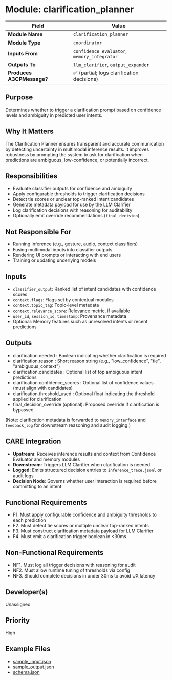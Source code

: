 # Module: clarification_planner

| Field             | Value                     |
|------------------|---------------------------|
| **Module Name**  | `clarification_planner`   |
| **Module Type**  | `coordinator`             |
| **Inputs From**  | `confidence_evaluator`, `memory_integrator` |
| **Outputs To**   | `llm_clarifier`, `output_expander` |
| **Produces A3CPMessage?** | ✅ (partial; logs clarification decisions) |

## Purpose
Determines whether to trigger a clarification prompt based on confidence levels and ambiguity in predicted user intents.

## Why It Matters
The Clarification Planner ensures transparent and accurate communication by detecting uncertainty in multimodal inference results. It improves robustness by prompting the system to ask for clarification when predictions are ambiguous, low-confidence, or potentially incorrect.

## Responsibilities
- Evaluate classifier outputs for confidence and ambiguity
- Apply configurable thresholds to trigger clarification decisions
- Detect tie scores or unclear top-ranked intent candidates
- Generate metadata payload for use by the LLM Clarifier
- Log clarification decisions with reasoning for auditability
- Optionally emit override recommendations (`final_decision`)

## Not Responsible For
- Running inference (e.g., gesture, audio, context classifiers)
- Fusing multimodal inputs into classifier outputs
- Rendering UI prompts or interacting with end users
- Training or updating underlying models

## Inputs
- `classifier_output`: Ranked list of intent candidates with confidence scores
- `context.flags`: Flags set by contextual modules
- `context.topic_tag`: Topic-level metadata
- `context.relevance_score`: Relevance metric, if available
- `user_id`, `session_id`, `timestamp`: Provenance metadata
- Optional: Memory features such as unresolved intents or recent predictions



## Outputs

- clarification.needed              : Boolean indicating whether clarification is required
- clarification.reason              : Short reason string (e.g., "low_confidence", "tie", "ambiguous_context")
- clarification.candidates          : Optional list of top ambiguous intent predictions
- clarification.confidence_scores   : Optional list of confidence values (must align with candidates)
- clarification.threshold_used      : Optional float indicating the threshold applied for clarification
- final_decision_override (optional): Proposed override if clarification is bypassed

(Note: clarification metadata is forwarded to `memory_interface` and `feedback_log` for downstream reasoning and audit logging.)



## CARE Integration
- **Upstream**: Receives inference results and context from Confidence Evaluator and memory modules
- **Downstream**: Triggers LLM Clarifier when clarification is needed
- **Logged**: Emits structured decision entries to `inference_trace.jsonl` or audit logs
- **Decision Node**: Governs whether user interaction is required before committing to an intent

## Functional Requirements
- F1. Must apply configurable confidence and ambiguity thresholds to each prediction
- F2. Must detect tie scores or multiple unclear top-ranked intents
- F3. Must construct clarification metadata payload for LLM Clarifier
- F4. Must emit a clarification trigger boolean in <30ms

## Non-Functional Requirements
- NF1. Must log all trigger decisions with reasoning for audit
- NF2. Must allow runtime tuning of thresholds via config
- NF3. Should complete decisions in under 30ms to avoid UX latency

## Developer(s)
Unassigned

## Priority
High

## Example Files
- [sample_input.json](./sample_input.json)
- [sample_output.json](./sample_output.json)
- [schema.json](./schema.json)
